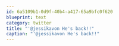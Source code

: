 ```yaml
---
id: 6a5109b1-0d9f-40b4-a417-65a9bfc0f620
blueprint: text
category: twitter
title: "'@jessikavon He's back!!"
caption: "'@jessikavon He's back!!"
---
```

